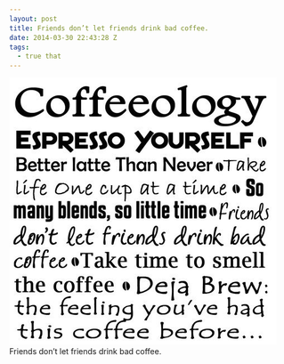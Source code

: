```yaml
---
layout: post
title: Friends don’t let friends drink bad coffee.
date: 2014-03-30 22:43:28 Z
tags:
  - true that
---
```

![](/media/2014/03/81230033876.jpg)
Friends don’t let friends drink bad coffee.
